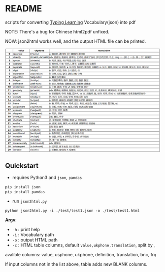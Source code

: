 # README

scripts for converting
[Typing Learning](https://github.com/tangshimin/typing-learner) Vocabulary(json)
into pdf

NOTE: There's a bug for Chinese html2pdf unfixed.

NOW: json2html works well, and the output HTML file can be printed.

![test1](./test/test1.png)

## Quickstart

- requires Python3 and `json`, `pandas`

```
pip install json
pip install pandas
```

- run `json2html.py`

```
python json2html.py -i ./test/test1.json -o ./test/test1.html
```

**Argv**:

- `-h` : print help
- `-i` : Vocabulary path
- `-o` : output HTML path
- `-c` : HTML table columns, default `value,ukphone,translation`, split by `,`

avalible columns: value, usphone, ukphone, definition, translation, bnc, frq

If input columns not in the list above, table adds new BLANK columns.

